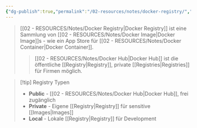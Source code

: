 ```yaml
---
{"dg-publish":true,"permalink":"/02-resources/notes/docker-registry/","tags":["informatik/virtualisierung/docker/registry","informatik/virtualisierung/docker/distribution"],"noteIcon":"","updated":"2025-10-29T12:59:05.401+01:00"}
---
```



>[[02 - RESOURCES/Notes/Docker Registry\|Docker Registry]] ist eine Sammlung von [[02 - RESOURCES/Notes/Docker Image\|Docker Image]]s - wie ein App Store für [[02 - RESOURCES/Notes/Docker Container\|Docker Container]].
>>[[02 - RESOURCES/Notes/Docker Hub\|Docker Hub]] ist die öffentliche [[Registry\|Registry]], private [[Registries\|Registries]] für Firmen möglich.

>[!tip] Registry Typen
>- **Public** - [[02 - RESOURCES/Notes/Docker Hub\|Docker Hub]], frei zugänglich
>- **Private** - Eigene [[Registry\|Registry]] für sensitive [[Images\|Images]]
>- **Local** - Lokale [[Registry\|Registry]] für Development